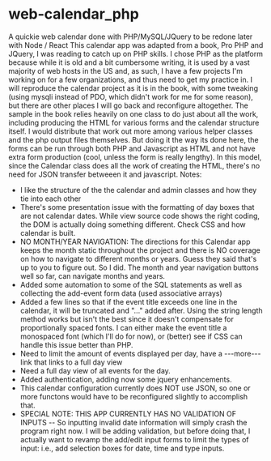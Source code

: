 # web-calendar_php
A quickie web calendar done with PHP/MySQL/JQuery to be redone later with Node / React
This calendar app was adapted from a book, Pro PHP and JQuery, I was reading to catch up on PHP skills. I chose PHP as the platform because while it is old and a bit cumbersome writing, it is used by a vast majority of web hosts in the US and, as such, I have a few projects I'm working on for a few organizations, and thus need to get my practice in.
I will reproduce the calendar project as it is in the book, with some tweaking (using mysqli instead of PDO, which didn't work for me for some reason), but there are other places I will go back and reconfigure altogether. The sample in the book relies heavily on one class to do just about all the work, including producing the HTML for various forms and the calendar structure itself. I would distribute that work out more among various helper classes and the php output files themselves. But doing it the way its done here, the forms can be run through both PHP and Javascript as HTML and not have extra form production (cool, unless the form is really lengthy). In this model, since the Calendar class does all the work of creating the HTML, there's no need for JSON transfer betweeen it and javascript.
Notes:
*   I like the structure of the the calendar and admin classes and how they tie into each other
*   There's some presentation issue with the formatting of day boxes that are not calendar dates. While view source code shows the right coding, the DOM is actually doing something different. Check CSS and how calendar is built.
*   NO MONTH/YEAR NAVIGATION: The directions for this Calendar app keeps the month static throughout the project and there is NO coverage on how to navigate to different months or years. Guess they said that's up to you to figure out. So I did. The month and year navigation buttons well so far, can navigate months and years.
*   Added some automation to some of the SQL statements as well as collecting the add-event form data (used associative arrays)
*   Added a few lines so that if the event title exceeds one line in the calendar, it will be truncated and "..." added after. Using the string length method works but isn't the best since it doesn't compensate for proportionally spaced fonts. I can either make the event title a monospaced font (which I'll do for now), or (better) see if CSS can handle this issue better than PHP.
*   Need to limit the amount of events displayed per day, have a ---more--- link that links to a full day view
*   Need a full day view of all events for the day.
*   Added authentication, adding now some jquery enhancements.
*   This calendar configuration currently does NOT use JSON, so one or more functons would have to be reconfigured slightly to accomplish that.
*   SPECIAL NOTE: THIS APP CURRENTLY HAS NO VALIDATION OF INPUTS -- So inputting invalid date information will simply crash the program right now. I will be adding validation, but before doing that, I actually want to revamp the add/edit input forms to limit the types of input: i.e., add selection boxes for date, time and type inputs. 